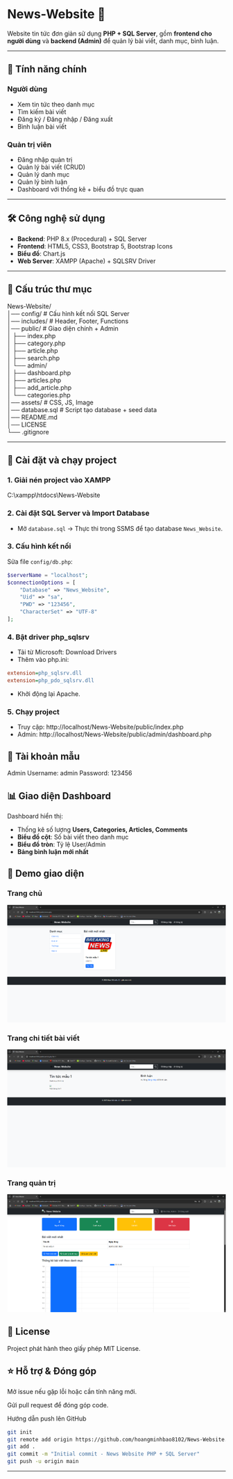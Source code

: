 # News-Website 📰

Website tin tức đơn giản sử dụng **PHP + SQL Server**, gồm **frontend cho người dùng** và **backend (Admin)** để quản lý bài viết, danh mục, bình luận.

---

## 📌 Tính năng chính

### Người dùng
- Xem tin tức theo danh mục  
- Tìm kiếm bài viết  
- Đăng ký / Đăng nhập / Đăng xuất  
- Bình luận bài viết  

### Quản trị viên
- Đăng nhập quản trị  
- Quản lý bài viết (CRUD)  
- Quản lý danh mục  
- Quản lý bình luận  
- Dashboard với thống kê + biểu đồ trực quan  

---

## 🛠 Công nghệ sử dụng

- **Backend**: PHP 8.x (Procedural) + SQL Server  
- **Frontend**: HTML5, CSS3, Bootstrap 5, Bootstrap Icons  
- **Biểu đồ**: Chart.js  
- **Web Server**: XAMPP (Apache) + SQLSRV Driver  

---

## 📂 Cấu trúc thư mục

News-Website/<br>
│── config/ # Cấu hình kết nối SQL Server<br>
│── includes/ # Header, Footer, Functions<br>
│── public/ # Giao diện chính + Admin<br>
│ ├── index.php<br>
│ ├── category.php<br>
│ ├── article.php<br>
│ ├── search.php<br>
│ └── admin/<br>
│ ├── dashboard.php<br>
│ ├── articles.php<br>
│ ├── add_article.php<br>
│ └── categories.php<br>
│── assets/ # CSS, JS, Image<br>
│── database.sql # Script tạo database + seed data<br>
│── README.md<br>
│── LICENSE<br>
└── .gitignore<br>

---

## 🚀 Cài đặt và chạy project

### 1. Giải nén project vào XAMPP

C:\xampp\htdocs\News-Website

### 2. Cài đặt SQL Server và Import Database
- Mở `database.sql` → Thực thi trong SSMS để tạo database `News_Website`.

### 3. Cấu hình kết nối
Sửa file `config/db.php`:

```php
$serverName = "localhost";
$connectionOptions = [
    "Database" => "News_Website",
    "Uid" => "sa",
    "PWD" => "123456",
    "CharacterSet" => "UTF-8"
];
```

### 4. Bật driver php_sqlsrv

- Tải từ Microsoft: Download Drivers
- Thêm vào php.ini:
```ini
extension=php_sqlsrv.dll
extension=php_pdo_sqlsrv.dll
```
- Khởi động lại Apache.

### 5. Chạy project
- Truy cập: http://localhost/News-Website/public/index.php
- Admin: http://localhost/News-Website/public/admin/dashboard.php

## 🔑 Tài khoản mẫu
Admin
Username: admin
Password: 123456

## 📊 Giao diện Dashboard

Dashboard hiển thị:

- Thống kê số lượng **Users, Categories, Articles, Comments**
- **Biểu đồ cột**: Số bài viết theo danh mục
- **Biểu đồ tròn**: Tỷ lệ User/Admin
- **Bảng bình luận mới nhất**

## 📸 Demo giao diện

### Trang chủ
![Home](assets/img/news-demo.png)

### Trang chi tiết bài viết
![Article](assets/img/article-demo.png)

### Trang quản trị
![Admin Dashboard](assets/img/dashboard-demo.png)

## 📜 License
Project phát hành theo giấy phép MIT License.

## ⭐ Hỗ trợ & Đóng góp
Mở issue nếu gặp lỗi hoặc cần tính năng mới.

Gửi pull request để đóng góp code.

Hướng dẫn push lên GitHub
```bash
git init
git remote add origin https://github.com/hoangminhbao8102/News-Website.git
git add .
git commit -m "Initial commit - News Website PHP + SQL Server"
git push -u origin main
```

---
